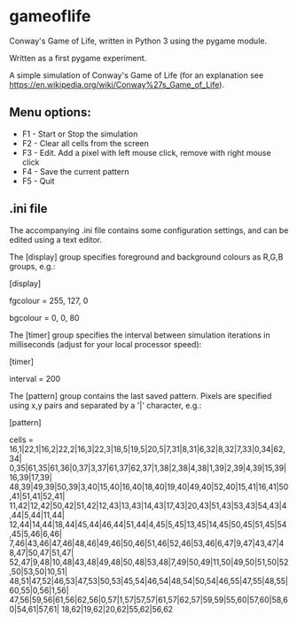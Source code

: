 # gameoflife
Conway's Game of Life, written in Python 3 using the pygame module.

Written as a first pygame experiment.

A simple simulation of Conway's Game of Life
(for an explanation see https://en.wikipedia.org/wiki/Conway%27s_Game_of_Life).

## Menu options:

- F1 - Start or Stop the simulation
- F2 - Clear all cells from the screen
- F3 - Edit. Add a pixel with left mouse click, remove with right mouse click
- F4 - Save the current pattern
- F5 - Quit

## .ini file

The accompanying .ini file contains some configuration settings, and can be edited
using a text editor.

The [display] group specifies foreground and background colours as R,G,B groups, e.g.:

[display]

fgcolour = 255, 127, 0

bgcolour = 0, 0, 80

The [timer] group specifies the interval between simulation iterations in milliseconds
(adjust for your local processor speed):

[timer]

interval = 200

The [pattern] group contains the last saved pattern. Pixels are specified using x,y pairs
and separated by a '|' character, e.g.:

[pattern]

cells = 16,1|22,1|16,2|22,2|16,3|22,3|18,5|19,5|20,5|7,31|8,31|6,32|8,32|7,33|0,34|62,34|
0,35|61,35|61,36|0,37|3,37|61,37|62,37|1,38|2,38|4,38|1,39|2,39|4,39|15,39|16,39|17,39|
48,39|49,39|50,39|3,40|15,40|16,40|18,40|19,40|49,40|52,40|15,41|16,41|50,41|51,41|52,41|
11,42|12,42|50,42|51,42|12,43|13,43|14,43|17,43|20,43|51,43|53,43|54,43|4,44|5,44|11,44|
12,44|14,44|18,44|45,44|46,44|51,44|4,45|5,45|13,45|14,45|50,45|51,45|54,45|5,46|6,46|
7,46|43,46|47,46|48,46|49,46|50,46|51,46|52,46|53,46|6,47|9,47|43,47|48,47|50,47|51,47|
52,47|9,48|10,48|43,48|49,48|50,48|53,48|7,49|50,49|11,50|49,50|51,50|52,50|53,50|10,51|
48,51|47,52|46,53|47,53|50,53|45,54|46,54|48,54|50,54|46,55|47,55|48,55|60,55|0,56|1,56|
47,56|59,56|61,56|62,56|0,57|1,57|57,57|61,57|62,57|59,59|55,60|57,60|58,60|54,61|57,61|
18,62|19,62|20,62|55,62|56,62

